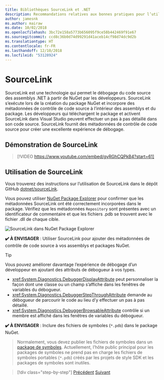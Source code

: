 ```yaml
---
title: Bibliothèques SourceLink et .NET
description: Recommandations relatives aux bonnes pratiques pour l’utilisation de SourceLink afin d’améliorer le débogage pour les bibliothèques .NET.
author: jamesnk
ms.author: mairaw
ms.date: 10/02/2018
ms.openlocfilehash: 3bc72e158a5773b656095f9ce58b442469f91e67
ms.sourcegitcommit: ccd8c36b0d74d99291d41aceb14cf98d74dc9d2b
ms.translationtype: HT
ms.contentlocale: fr-FR
ms.lasthandoff: 12/10/2018
ms.locfileid: "53128924"
---
```

# <a name="sourcelink"></a>SourceLink

SourceLink est une technologie qui permet le débogage du code source des assemblys .NET à partir de NuGet par les développeurs. SourceLink s’exécute lors de la création du package NuGet et incorpore des métadonnées de contrôle de code source à l’intérieur des assemblys et du package. Les développeurs qui téléchargent le package et activent SourceLink dans Visual Studio peuvent effectuer un pas à pas détaillé dans son code source. SourceLink fournit des métadonnées de contrôle de code source pour créer une excellente expérience de débogage.

## <a name="sourcelink-demo"></a>Démonstration de SourceLink

> [!VIDEO https://www.youtube.com/embed/gyRGhCQPkB4?start=61]

## <a name="using-sourcelink"></a>Utilisation de SourceLink

Vous trouverez des instructions sur l’utilisation de SourceLink dans le dépôt GitHub [dotnet/sourceLink](https://github.com/dotnet/sourcelink/blob/master/README.md).

Vous pouvez utiliser [NuGet Package Explorer](https://github.com/NuGetPackageExplorer/NuGetPackageExplorer) pour confirmer que les métadonnées SourceLink ont été correctement incorporées dans le package. Vérifiez que les métadonnées `Repository` sont présentes avec un identificateur de commentaire et que les fichiers .pdb se trouvent avec le fichier .dll de chaque cible.

![SourceLink dans NuGet Package Explorer](./media/sourcelink/nuget-package-explorer-sourcelink.png "SourceLink dans NuGet Package Explorer")

**✔️ À ENVISAGER** : Utiliser SourceLink pour ajouter des métadonnées de contrôle de code source à vos assemblys et packages NuGet.

> [!TIP]
> Vous pouvez améliorer davantage l’expérience de débogage d’un développeur en ajoutant des attributs de débogueur à vos types.
> * <xref:System.Diagnostics.DebuggerDisplayAttribute> peut personnaliser la façon dont une classe ou un champ s’affiche dans les fenêtres de variables du débogueur.
> * <xref:System.Diagnostics.DebuggerStepThroughAttribute> demande au débogueur de parcourir le code au lieu d’y effectuer un pas à pas détaillé.
> * <xref:System.Diagnostics.DebuggerBrowsableAttribute> contrôle si un membre est affiché dans les fenêtres de variables du débogueur.

**✔️ À ENVISAGER** : Inclure des fichiers de symboles (`*.pdb`) dans le package NuGet.

> Normalement, vous devez publier les fichiers de symboles dans un [package de symboles](./nuget.md#symbol-packages). Actuellement, l’hôte public principal pour les packages de symboles ne prend pas en charge les fichiers de symboles portables (`*.pdb`) créés par les projets de style SDK et les packages de symboles sont inutiles.

>[!div class="step-by-step"]
>[Précédent](dependencies.md)
>[Suivant](publish-nuget-package.md)